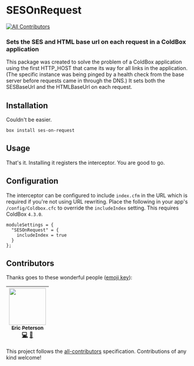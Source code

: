 # SESOnRequest
[![All Contributors](https://img.shields.io/badge/all_contributors-1-orange.svg?style=flat-square)](#contributors)

### Sets the SES and HTML base url on each request in a ColdBox application

This package was created to solve the problem of a ColdBox application using the first HTTP_HOST that came its way for all links in the application.  (The specific instance was being pinged by a health check from the base server before requests came in through the DNS.)  It sets both the SESBaseUrl and the HTMLBaseUrl on each request.

## Installation
Couldn't be easier.  
```
box install ses-on-request
```

## Usage
That's it.  Installing it registers the interceptor.  You are good to go.

## Configuration

The interceptor can be configured to include `index.cfm` in the URL which is required if you're not using URL rewriting.  Place the following in your app's `/config/Coldbox.cfc` to override the `includeIndex` setting.  This requires ColdBox `4.3.0`.

```
moduleSettings = {
  "SESOnRequest" = {
    includeIndex = true
  }
};
```

## Contributors

Thanks goes to these wonderful people ([emoji key](https://github.com/kentcdodds/all-contributors#emoji-key)):

<!-- ALL-CONTRIBUTORS-LIST:START - Do not remove or modify this section -->
| [<img src="https://avatars1.githubusercontent.com/u/2583646?v=4" width="100px;"/><br /><sub>Eric Peterson</sub>](https://github.com/elpete)<br />[💻](https://github.com/elpete/SESOnRequest/commits?author=elpete "Code") [📖](https://github.com/elpete/SESOnRequest/commits?author=elpete "Documentation") |
| :---: |
<!-- ALL-CONTRIBUTORS-LIST:END -->

This project follows the [all-contributors](https://github.com/kentcdodds/all-contributors) specification. Contributions of any kind welcome!